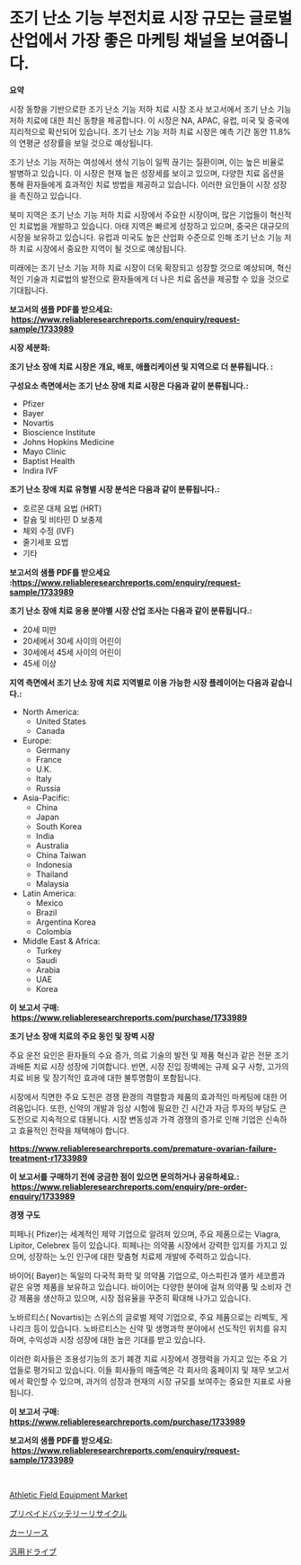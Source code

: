<p><h1>조기 난소 기능 부전치료 시장 규모는 글로벌 산업에서 가장 좋은 마케팅 채널을 보여줍니다.</h1></p><p><strong>요약</strong></p>
<p><p>시장 동향을 기반으로한 조기 난소 기능 저하 치료 시장 조사 보고서에서 조기 난소 기능 저하 치료에 대한 최신 동향을 제공합니다. 이 시장은 NA, APAC, 유럽, 미국 및 중국에 지리적으로 확산되어 있습니다. 조기 난소 기능 저하 치료 시장은 예측 기간 동안 11.8%의 연평균 성장률을 보일 것으로 예상됩니다.</p><p>조기 난소 기능 저하는 여성에서 생식 기능이 일찍 끊기는 질환이며, 이는 높은 비율로 발병하고 있습니다. 이 시장은 현재 높은 성장세를 보이고 있으며, 다양한 치료 옵션을 통해 환자들에게 효과적인 치료 방법을 제공하고 있습니다. 이러한 요인들이 시장 성장을 촉진하고 있습니다.</p><p>북미 지역은 조기 난소 기능 저하 치료 시장에서 주요한 시장이며, 많은 기업들이 혁신적인 치료법을 개발하고 있습니다. 아태 지역은 빠르게 성장하고 있으며, 중국은 대규모의 시장을 보유하고 있습니다. 유럽과 미국도 높은 산업화 수준으로 인해 조기 난소 기능 저하 치료 시장에서 중요한 지역이 될 것으로 예상됩니다.</p><p>미래에는 조기 난소 기능 저하 치료 시장이 더욱 확장되고 성장할 것으로 예상되며, 혁신적인 기술과 치료법의 발전으로 환자들에게 더 나은 치료 옵션을 제공할 수 있을 것으로 기대됩니다.</p></p>
<p><strong>보고서의 샘플 PDF를 받으세요: &nbsp;<a href="https://www.reliableresearchreports.com/enquiry/request-sample/1733989">https://www.reliableresearchreports.com/enquiry/request-sample/1733989</a></strong></p>
<p><strong>시장 세분화:</strong></p>
<p><strong> 조기 난소 장애 치료 시장은 개요, 배포, 애플리케이션 및 지역으로 더 분류됩니다. :</strong></p>
<p><strong>구성요소 측면에서는 조기 난소 장애 치료 시장은 다음과 같이 분류됩니다.:</strong></p>
<p><ul><li>Pfizer</li><li>Bayer</li><li>Novartis</li><li>Bioscience Institute</li><li>Johns Hopkins Medicine</li><li>Mayo Clinic</li><li>Baptist Health</li><li>Indira IVF</li></ul></p>
<p><strong> 조기 난소 장애 치료 유형별 시장 분석은 다음과 같이 분류됩니다.:</strong></p>
<p><ul><li>호르몬 대체 요법 (HRT)</li><li>칼슘 및 비타민 D 보충제</li><li>체외 수정 (IVF)</li><li>줄기세포 요법</li><li>기타</li></ul></p>
<p><strong>보고서의 샘플 PDF를 받으세요 :<a href="https://www.reliableresearchreports.com/enquiry/request-sample/1733989">https://www.reliableresearchreports.com/enquiry/request-sample/1733989</a></strong></p>
<p><strong> 조기 난소 장애 치료 응용 분야별 시장 산업 조사는 다음과 같이 분류됩니다.:</strong></p>
<p><ul><li>20세 미만</li><li>20세에서 30세 사이의 어린이</li><li>30세에서 45세 사이의 어린이</li><li>45세 이상</li></ul></p>
<p><strong>지역 측면에서 조기 난소 장애 치료 지역별로 이용 가능한 시장 플레이어는 다음과 같습니다.:</strong></p>
<p><ul>
    <li>
        North America:
        <ul>
            <li>United States</li>
            <li>Canada</li>
        </ul>
    </li>
    <li>
        Europe:
        <ul>
            <li>Germany</li>
            <li>France</li>
            <li>U.K.</li>
            <li>Italy</li>
            <li>Russia</li>
        </ul>
    </li>
    <li>
        Asia-Pacific:
        <ul>
            <li>China</li>
            <li>Japan</li>
            <li>South Korea</li>
            <li>India</li>
            <li>Australia</li>
            <li>China Taiwan</li>
            <li>Indonesia</li>
            <li>Thailand</li>
            <li>Malaysia</li>
        </ul>
    </li>
    <li>
        Latin America:
        <ul>
            <li>Mexico</li>
            <li>Brazil</li>
            <li>Argentina Korea</li>
            <li>Colombia</li>
        </ul>
    </li>
    <li>
        Middle East & Africa:
        <ul>
            <li>Turkey</li>
            <li>Saudi</li>
            <li>Arabia</li>
            <li>UAE</li>
            <li>Korea</li>
        </ul>
    </li>
    </ul></p>
<p><strong>이 보고서 구매: &nbsp;<a href="https://www.reliableresearchreports.com/purchase/1733989">https://www.reliableresearchreports.com/purchase/1733989</a></strong></p>
<p><strong>조기 난소 장애 치료의 주요 동인 및 장벽 시장</strong></p>
<p><p>주요 운전 요인은 환자들의 수요 증가, 의료 기술의 발전 및 제품 혁신과 같은 전문 조기 과배톤 치료 시장 성장에 기여합니다. 반면, 시장 진입 장벽에는 규제 요구 사항, 고가의 치료 비용 및 장기적인 효과에 대한 불투명함이 포함됩니다.</p><p>시장에서 직면한 주요 도전은 경쟁 환경의 격렬함과 제품의 효과적인 마케팅에 대한 어려움입니다. 또한, 신약의 개발과 임상 시험에 필요한 긴 시간과 자금 투자의 부담도 큰 도전으로 지속적으로 대봉니다. 시장 변동성과 가격 경쟁의 증가로 인해 기업은 신속하고 효율적인 전략을 채택해야 합니다.</p></p>
<p><strong><a href="https://www.reliableresearchreports.com/premature-ovarian-failure-treatment-r1733989">https://www.reliableresearchreports.com/premature-ovarian-failure-treatment-r1733989</a></strong></p>
<p><strong>이 보고서를 구매하기 전에 궁금한 점이 있으면 문의하거나 공유하세요.: &nbsp;<a href="https://www.reliableresearchreports.com/enquiry/pre-order-enquiry/1733989">https://www.reliableresearchreports.com/enquiry/pre-order-enquiry/1733989</a></strong></p>
<p><strong>경쟁 구도</strong></p>
<p><p>피페나( Pfizer)는 세계적인 제약 기업으로 알려져 있으며, 주요 제품으로는 Viagra, Lipitor, Celebrex 등이 있습니다. 피페나는 의약품 시장에서 강력한 입지를 가지고 있으며, 성장하는 노인 인구에 대한 맞춤형 치료제 개발에 주력하고 있습니다.</p><p>바이어( Bayer)는 독일의 다국적 화학 및 의약품 기업으로, 아스피린과 앨카 세코름과 같은 유명 제품을 보유하고 있습니다. 바이어는 다양한 분야에 걸쳐 의약품 및 소비자 건강 제품을 생산하고 있으며, 시장 점유율을 꾸준히 확대해 나가고 있습니다.</p><p>노바르티스( Novartis)는 스위스의 글로벌 제약 기업으로, 주요 제품으로는 리벡토, 게나리크 등이 있습니다. 노바르티스는 신약 및 생명과학 분야에서 선도적인 위치를 유지하며, 수익성과 시장 성장에 대한 높은 기대를 받고 있습니다.</p><p>이러한 회사들은 조용성기능의 조기 폐경 치료 시장에서 경쟁력을 가지고 있는 주요 기업들로 평가되고 있습니다. 이들 회사들의 매출액은 각 회사의 홈페이지 및 재무 보고서에서 확인할 수 있으며, 과거의 성장과 현재의 시장 규모를 보여주는 중요한 지표로 사용됩니다.</p></p>
<p><strong>이 보고서 구매: &nbsp; <a href="https://www.reliableresearchreports.com/purchase/1733989">https://www.reliableresearchreports.com/purchase/1733989</a></strong></p>
<p><strong>보고서의 샘플 PDF를 받으세요: &nbsp;<a href="https://www.reliableresearchreports.com/enquiry/request-sample/1733989">https://www.reliableresearchreports.com/enquiry/request-sample/1733989</a></strong><strong></strong></p>
<p>&nbsp;</p>
<p><p><a href="https://github.com/GroverBarry/Market-Research-Report-List-4/blob/main/athletic-field-equipment-market.md">Athletic Field Equipment Market</a></p><p><a href="https://medium.com/@elihomenick1943/%E3%83%97%E3%83%AA%E3%83%9A%E3%82%A4%E3%83%89%E3%83%90%E3%83%83%E3%83%86%E3%83%AA%E3%83%BC%E3%81%AE%E3%83%AA%E3%82%B5%E3%82%A4%E3%82%AF%E3%83%AB%E5%B8%82%E5%A0%B4%E8%A6%8F%E6%A8%A1%E3%81%AF-%E3%82%B0%E3%83%AD%E3%83%BC%E3%83%90%E3%83%AB%E7%94%A3%E6%A5%AD%E3%81%AB%E3%81%8A%E3%81%84%E3%81%A6%E6%9C%80%E9%81%A9%E3%81%AA%E3%83%9E%E3%83%BC%E3%82%B1%E3%83%86%E3%82%A3%E3%83%B3%E3%82%B0%E3%83%81%E3%83%A3%E3%83%8D%E3%83%AB%E3%82%92%E6%98%8E%E3%82%89%E3%81%8B%E3%81%AB%E3%81%97%E3%81%BE%E3%81%99-42e9d8e56dd0">プリペイドバッテリーリサイクル</a></p><p><a href="https://medium.com/@jackparker654/%E8%87%AA%E5%8B%95%E8%BB%8A%E3%83%AA%E3%83%BC%E3%82%B9%E5%B8%82%E5%A0%B4%E8%A6%8F%E6%A8%A1%E3%81%A8%E5%B8%82%E5%A0%B4%E5%8B%95%E5%90%91-%E5%AE%8C%E5%85%A8%E3%81%AA%E6%A5%AD%E7%95%8C%E6%A6%82%E8%A6%81-2024%E5%B9%B4%E3%81%8B%E3%82%892031%E5%B9%B4%E3%81%BE%E3%81%A7-4a21a467d22b">カーリース</a></p><p><a href="https://github.com/ppmazlotr77499/Market-Research-Report-List-1/blob/main/120756628507.md">汎用ドライブ</a></p></p>